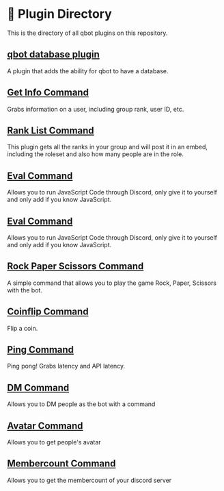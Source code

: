 # 📁 Plugin Directory   
This is the directory of all qbot plugins on this repository.

## [qbot database plugin](/qbot_database_plugin/)   
A plugin that adds the ability for qbot to have a database.

## [Get Info Command](/getinfo/)   
Grabs information on a user, including group rank, user ID, etc.

## [Rank List Command](/ranklist/)   
This plugin gets all the ranks in your group and will post it in an embed, including the roleset and also how many people are in the role.

## [Eval Command](/eval_plugin/)   
Allows you to run JavaScript Code through Discord, only give it to yourself and only add if you know JavaScript.

## [Eval Command](/eval_plugin/)   
Allows you to run JavaScript Code through Discord, only give it to yourself and only add if you know JavaScript.

## [Rock Paper Scissors Command](/rps_plugin/)
A simple command that allows you to play the game Rock, Paper, Scissors with the bot.

## [Coinflip Command](/coinflip/)
Flip a coin.

## [Ping Command](/ping/)
Ping pong! Grabs latency and API latency.

## [DM Command](/dm_plugin/)   
Allows you to DM people as the bot with a command

## [Avatar Command](/avatar_plugin/)   
Allows you to get people's avatar

## [Membercount Command](/membercount_plugin/)
Allows you to get the membercount of your discord server
